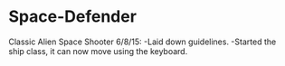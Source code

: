 # Space-Defender
Classic Alien Space Shooter
6/8/15:
-Laid down guidelines.
-Started the ship class, it can now move using the keyboard.